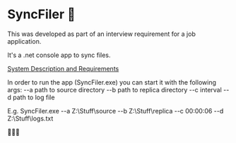 # SyncFiler 🥇

This was developed as part of an interview requirement for a job application.

It's a .net console app to sync files.

[System Description and Requirements](/Veeam_tesk_task_С_.pdf)

In order to run the app (SyncFiler.exe) you can start it with the following args: 
--a path to source directory
--b path to replica directory
--c interval
--d path to log file

E.g. 
SyncFiler.exe --a Z:\Stuff\source --b Z:\Stuff\replica --c 00:00:06 --d Z:\Stuff\logs.txt

💾💾💾
